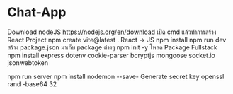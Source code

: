 # Chat-App

Download nodeJS https://nodejs.org/en/download
เปิด cmd แล้วทำการสร้าง React Project
npm create vite@latest .
React -> JS
npm install
npm run dev
สร้าง package.json มาเก็บ package ต่างๆ
npm init -y
โหลด Package Fullstack
npm install express dotenv cookie-parser bcryptjs mongoose socket.io jsonwebtoken

npm run server
npm install nodemon --save-
Generate secret key
openssl rand -base64 32

